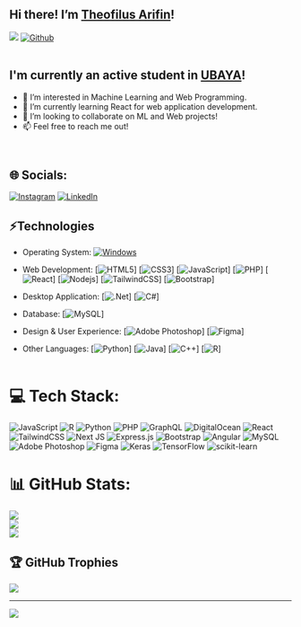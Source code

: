 ## Hi there! I’m [Theofilus Arifin](https://github.com/Theofilusarifin)!
[![](https://visitcount.itsvg.in/api?id=theofilusarifin&icon=5&color=10)](https://visitcount.itsvg.in)
[![Github](https://img.shields.io/github/followers/Theofilusarifin?label=Follow&style=social)](https://github.com/Theofilusarifin)
<br />
<br />
## I'm currently an active student in [UBAYA](https://ubaya.ac.id)!
- 👀 I’m interested in Machine Learning and Web Programming.
- 🌱 I’m currently learning React for web application development.
- 💞️ I’m looking to collaborate on ML and Web projects!
- 📫 Feel free to reach me out!
<br />

## 🌐 Socials:
[![Instagram](https://img.shields.io/badge/Instagram-%23E4405F.svg?logo=Instagram&logoColor=white)](https://instagram.com/theofilusarifin) [![LinkedIn](https://img.shields.io/badge/LinkedIn-%230077B5.svg?logo=linkedin&logoColor=white)](https://linkedin.com/in/theofilusarifin) 

## ⚡Technologies
- Operating System: 
[![Windows](https://img.shields.io/badge/Windows-black?style=flat&logo=windows&logoColor=0078D6)]()
- Web Development:
[![HTML5](https://img.shields.io/badge/-HTML5-black?style=flat&logo=html5&logoColor=%23E34F26)]
[![CSS3](https://img.shields.io/badge/-CSS3-black?style=flat&logo=css3&logoColor=%231572B6)]
[![JavaScript](https://img.shields.io/badge/-JavaScript-black?style=flat&logo=javascript)]
[![PHP](https://img.shields.io/badge/php-%23777BB4.svg?style=flat&logo=php&logoColor=white)]
[![React](https://img.shields.io/badge/-React-black?style=flat&logo=react)]
[![Nodejs](https://img.shields.io/badge/-Nodejs-black?style=flat&logo=Node.js)]
[![TailwindCSS](https://img.shields.io/badge/tailwindcss-%2338B2AC.svg?style=flat&logo=tailwind-css&logoColor=white)]
[![Bootstrap](https://img.shields.io/badge/bootstrap-%23563D7C.svg?style=flat&logo=bootstrap&logoColor=white)]

- Desktop Application:
[![.Net](https://img.shields.io/badge/.NET-black?style=flat&logo=.net&logoColor=white)]
[![C#](https://img.shields.io/badge/C%23-black.svg?style=flat&logo=c-sharp&logoColor=white)]
- Database:
[![MySQL](https://img.shields.io/badge/mysql-%2300f.svg?style=flat&logo=mysql&logoColor=white)]
- Design & User Experience:
[![Adobe Photoshop](https://img.shields.io/badge/adobephotoshop-%2331A8FF.svg?style=flat&logo=adobephotoshop&logoColor=white)]
[![Figma](https://img.shields.io/badge/figma-%23F24E1E.svg?style=flat&logo=figma&logoColor=white)]
- Other Languages:
[![Python](https://img.shields.io/badge/python-3670A0?style=flat&logo=python&logoColor=ffdd54)]
[![Java](https://img.shields.io/badge/-Java-black?style=flat&logo=java&logoColor=white)]
[![C++](https://img.shields.io/badge/-C%2b%2b-black?style=flat&logo=C%2b%2b&logoColor=white)]
[![R](https://img.shields.io/badge/r-%23276DC3.svg?style=flat&logo=r&logoColor=white)]
<br /><br />


# 💻 Tech Stack:
![JavaScript](https://img.shields.io/badge/javascript-%23323330.svg?style=flat&logo=javascript&logoColor=%23F7DF1E) ![R](https://img.shields.io/badge/r-%23276DC3.svg?style=flat&logo=r&logoColor=white) ![Python](https://img.shields.io/badge/python-3670A0?style=flat&logo=python&logoColor=ffdd54) ![PHP](https://img.shields.io/badge/php-%23777BB4.svg?style=flat&logo=php&logoColor=white) ![GraphQL](https://img.shields.io/badge/-GraphQL-E10098?style=flat&logo=graphql&logoColor=white) ![DigitalOcean](https://img.shields.io/badge/DigitalOcean-%230167ff.svg?style=flat&logo=digitalOcean&logoColor=white) ![React](https://img.shields.io/badge/react-%2320232a.svg?style=flat&logo=react&logoColor=%2361DAFB) ![TailwindCSS](https://img.shields.io/badge/tailwindcss-%2338B2AC.svg?style=flat&logo=tailwind-css&logoColor=white) ![Next JS](https://img.shields.io/badge/Next-black?style=flat&logo=next.js&logoColor=white) ![Express.js](https://img.shields.io/badge/express.js-%23404d59.svg?style=flat&logo=express&logoColor=%2361DAFB) ![Bootstrap](https://img.shields.io/badge/bootstrap-%23563D7C.svg?style=flat&logo=bootstrap&logoColor=white) ![Angular](https://img.shields.io/badge/angular-%23DD0031.svg?style=flat&logo=angular&logoColor=white) ![MySQL](https://img.shields.io/badge/mysql-%2300f.svg?style=flat&logo=mysql&logoColor=white) ![Adobe Photoshop](https://img.shields.io/badge/adobephotoshop-%2331A8FF.svg?style=flat&logo=adobephotoshop&logoColor=white) 	![Figma](https://img.shields.io/badge/figma-%23F24E1E.svg?style=flat&logo=figma&logoColor=white) ![Keras](https://img.shields.io/badge/Keras-%23D00000.svg?style=flat&logo=Keras&logoColor=white) ![TensorFlow](https://img.shields.io/badge/TensorFlow-%23FF6F00.svg?style=flat&logo=TensorFlow&logoColor=white) ![scikit-learn](https://img.shields.io/badge/scikit--learn-%23F7931E.svg?style=flat&logo=scikit-learn&logoColor=white)
# 📊 GitHub Stats:
![](https://github-readme-stats.vercel.app/api?username=theofilusarifin&theme=radical&hide_border=false&include_all_commits=true&count_private=false)<br/>
![](https://github-readme-streak-stats.herokuapp.com/?user=theofilusarifin&theme=radical&hide_border=false)<br/>
![](https://github-readme-stats.vercel.app/api/top-langs/?username=theofilusarifin&theme=radical&hide_border=false&include_all_commits=true&count_private=false&layout=compact)

## 🏆 GitHub Trophies
![](https://github-profile-trophy.vercel.app/?username=theofilusarifin&theme=radical&no-frame=false&no-bg=false&margin-w=4)

---
[![](https://visitcount.itsvg.in/api?id=theofilusarifin&icon=5&color=10)](https://visitcount.itsvg.in)
